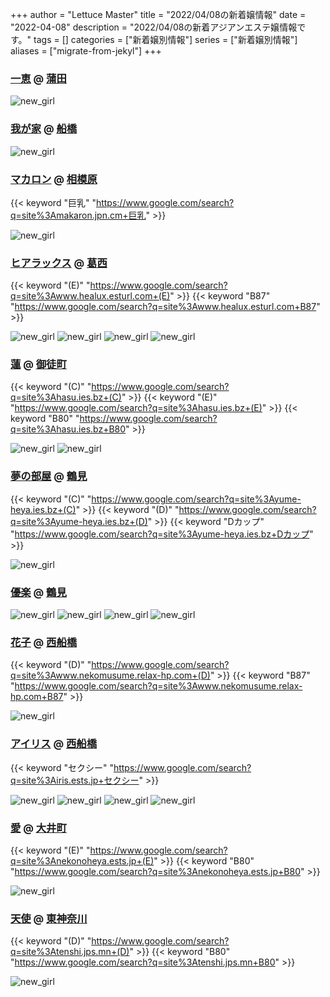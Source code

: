 +++
author = "Lettuce Master"
title = "2022/04/08の新着嬢情報"
date = "2022-04-08"
description = "2022/04/08の新着アジアンエステ嬢情報です。"
tags = []
categories = ["新着嬢別情報"]
series = ["新着嬢別情報"]
aliases = ["migrate-from-jekyl"]
+++
### [一恵](http://kazue.me-es.com/) @ [蒲田](/post/kamata)


![new_girl](https://i.imgur.com/nMN8PHX.jpeg)
### [我が家](https://wagaya.oks.bz/) @ [船橋](/post/funabashi)


![new_girl](https://wagaya.oks.bz/photos/202204/2022040706114159.jpg)
### [マカロン](https://makaron.jpn.cm/) @ [相模原](/post/sagamihara)
{{< keyword "巨乳" "https://www.google.com/search?q=site%3Amakaron.jpn.cm+巨乳" >}} 

![new_girl](https://makaron.jpn.cm/photos/202204/2022040711202438.jpg)
### [ヒアラックス](http://www.healux.esturl.com/) @ [葛西](/post/kasai)
{{< keyword "(E)" "https://www.google.com/search?q=site%3Awww.healux.esturl.com+(E)" >}} {{< keyword "B87" "https://www.google.com/search?q=site%3Awww.healux.esturl.com+B87" >}} 

![new_girl](https://i.imgur.com/guMLLdk.jpeg)
![new_girl](https://i.imgur.com/JePhuXh.jpeg)
![new_girl](https://i.imgur.com/6uoFL2Q.jpeg)
![new_girl](https://i.imgur.com/yQsg5aZ.jpeg)
### [蓮](https://hasu.ies.bz/) @ [御徒町](/post/okachimachi)
{{< keyword "(C)" "https://www.google.com/search?q=site%3Ahasu.ies.bz+(C)" >}} {{< keyword "(E)" "https://www.google.com/search?q=site%3Ahasu.ies.bz+(E)" >}} {{< keyword "B80" "https://www.google.com/search?q=site%3Ahasu.ies.bz+B80" >}} 

![new_girl](https://hasu.ies.bz/photos/sites/28/2022/04/2022040704221369.jpg_300X450.jpg)
![new_girl](https://hasu.ies.bz/photos/sites/28/2022/04/2022040704221419.jpg_300X450.jpg)
### [夢の部屋](https://yume-heya.ies.bz/) @ [鶴見](/post/tsurumi)
{{< keyword "(C)" "https://www.google.com/search?q=site%3Ayume-heya.ies.bz+(C)" >}} {{< keyword "(D)" "https://www.google.com/search?q=site%3Ayume-heya.ies.bz+(D)" >}} {{< keyword "Dカップ" "https://www.google.com/search?q=site%3Ayume-heya.ies.bz+Dカップ" >}} 

![new_girl](https://yume-heya.ies.bz/photos/sites/14/2022/04/2022040703374219.jpg_300X400.jpg)
### [優楽](https://tksakura.xyz/) @ [鶴見](/post/tsurumi)


![new_girl](https://tksakura.xyz/_src/64828121/unnamed_20220407125246197.jpg)
![new_girl](https://tksakura.xyz/_src/64828123/unnamed_20220407125246197.jpg)
![new_girl](https://tksakura.xyz/_src/64828124/unnamed_20220407125246197.jpg)
![new_girl](https://tksakura.xyz/_src/64928789/unnamed_20220407125246197.jpg)
### [花子](http://www.nekomusume.relax-hp.com/) @ [西船橋](/post/nishifunabashi)
{{< keyword "(D)" "https://www.google.com/search?q=site%3Awww.nekomusume.relax-hp.com+(D)" >}} {{< keyword "B87" "https://www.google.com/search?q=site%3Awww.nekomusume.relax-hp.com+B87" >}} 

![new_girl](https://i.imgur.com/RSahK3f.jpeg)
### [アイリス](https://iris.ests.jp/) @ [西船橋](/post/nishifunabashi)
{{< keyword "セクシー" "https://www.google.com/search?q=site%3Airis.ests.jp+セクシー" >}} 

![new_girl](https://iris.ests.jp/photos/sites/58/2022/04/2022040715465665-302x336.jpeg_302X450.jpeg)
![new_girl](https://iris.ests.jp/photos/sites/58/2022/04/2022040715465665.jpeg_302X450.jpeg)
![new_girl](https://iris.ests.jp/photos/sites/58/2022/04/2022040716335329-302x450.jpeg_302X450.jpeg)
![new_girl](https://iris.ests.jp/photos/sites/58/2022/04/2022040716335329.jpeg_302X450.jpeg)
### [愛](https://nekonoheya.ests.jp/) @ [大井町](/post/oimachi)
{{< keyword "(E)" "https://www.google.com/search?q=site%3Anekonoheya.ests.jp+(E)" >}} {{< keyword "B80" "https://www.google.com/search?q=site%3Anekonoheya.ests.jp+B80" >}} 

![new_girl](https://nekonoheya.ests.jp/photos/sites/51/2022/04/2022040717010883.jpg_320X480.jpg)
### [天使](https://tenshi.jps.mn/) @ [東神奈川](/post/higashikanagawa)
{{< keyword "(D)" "https://www.google.com/search?q=site%3Atenshi.jps.mn+(D)" >}} {{< keyword "B80" "https://www.google.com/search?q=site%3Atenshi.jps.mn+B80" >}} 

![new_girl](https://tenshi.jps.mn/photos/sites/15/2022/04/2022040703340777.jpg_300X400.jpg)
